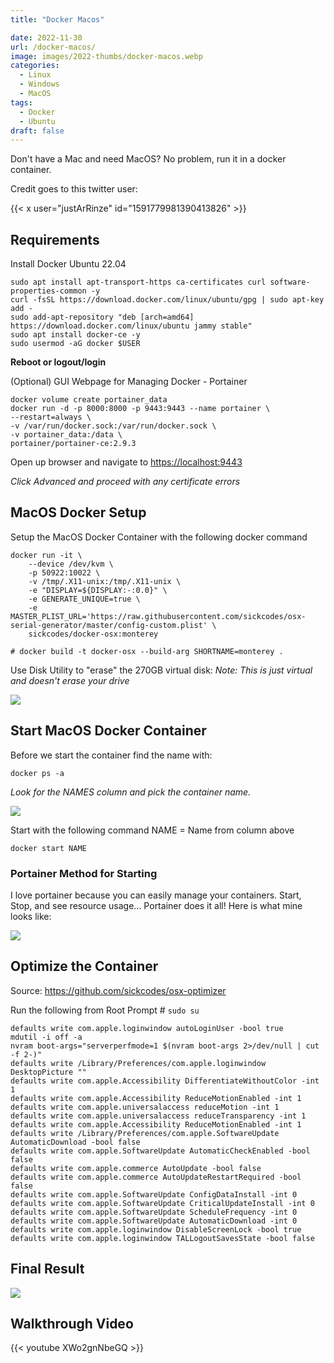 ```yaml
---
title: "Docker Macos"

date: 2022-11-30
url: /docker-macos/
image: images/2022-thumbs/docker-macos.webp
categories:
  - Linux
  - Windows
  - MacOS
tags:
  - Docker
  - Ubuntu
draft: false
---
```

Don't have a Mac and need MacOS? No problem, run it in a docker container. 
<!--more-->

Credit goes to this twitter user:

{{< x user="justArRinze" id="1591779981390413826" >}}

## Requirements

Install Docker Ubuntu 22.04

```
sudo apt install apt-transport-https ca-certificates curl software-properties-common -y
curl -fsSL https://download.docker.com/linux/ubuntu/gpg | sudo apt-key add -
sudo add-apt-repository "deb [arch=amd64] https://download.docker.com/linux/ubuntu jammy stable"
sudo apt install docker-ce -y
sudo usermod -aG docker $USER
```

**Reboot or logout/login**

(Optional) GUI Webpage for Managing Docker - Portainer

```
docker volume create portainer_data
docker run -d -p 8000:8000 -p 9443:9443 --name portainer \
--restart=always \
-v /var/run/docker.sock:/var/run/docker.sock \
-v portainer_data:/data \
portainer/portainer-ce:2.9.3
```

Open up browser and navigate to <https://localhost:9443> 

_Click Advanced and proceed with any certificate errors_

## MacOS Docker Setup

Setup the MacOS Docker Container with the following docker command

```
docker run -it \
    --device /dev/kvm \
    -p 50922:10022 \
    -v /tmp/.X11-unix:/tmp/.X11-unix \
    -e "DISPLAY=${DISPLAY:-:0.0}" \
    -e GENERATE_UNIQUE=true \
    -e MASTER_PLIST_URL='https://raw.githubusercontent.com/sickcodes/osx-serial-generator/master/config-custom.plist' \
    sickcodes/docker-osx:monterey

# docker build -t docker-osx --build-arg SHORTNAME=monterey .
```

Use Disk Utility to "erase" the 270GB virtual disk: _Note: This is just virtual and doesn't erase your drive_

![](/images/2022/docker-macos/disk-util.webp)

## Start MacOS Docker Container

Before we start the container find the name with:

```
docker ps -a
```

_Look for the NAMES column and pick the container name._

![](/images/2022/docker-macos/container.webp)

Start with the following command NAME = Name from column above

```
docker start NAME
```

### Portainer Method for Starting

I love portainer because you can easily manage your containers. Start, Stop, and see resource usage... Portainer does it all! Here is what mine looks like:

![](/images/2022/docker-macos/portainer.webp)


## Optimize the Container

Source: <https://github.com/sickcodes/osx-optimizer>

Run the following from Root Prompt # `sudo su`

```
defaults write com.apple.loginwindow autoLoginUser -bool true
mdutil -i off -a
nvram boot-args="serverperfmode=1 $(nvram boot-args 2>/dev/null | cut -f 2-)"
defaults write /Library/Preferences/com.apple.loginwindow DesktopPicture ""
defaults write com.apple.Accessibility DifferentiateWithoutColor -int 1
defaults write com.apple.Accessibility ReduceMotionEnabled -int 1
defaults write com.apple.universalaccess reduceMotion -int 1
defaults write com.apple.universalaccess reduceTransparency -int 1
defaults write com.apple.Accessibility ReduceMotionEnabled -int 1
defaults write /Library/Preferences/com.apple.SoftwareUpdate AutomaticDownload -bool false
defaults write com.apple.SoftwareUpdate AutomaticCheckEnabled -bool false
defaults write com.apple.commerce AutoUpdate -bool false
defaults write com.apple.commerce AutoUpdateRestartRequired -bool false
defaults write com.apple.SoftwareUpdate ConfigDataInstall -int 0
defaults write com.apple.SoftwareUpdate CriticalUpdateInstall -int 0
defaults write com.apple.SoftwareUpdate ScheduleFrequency -int 0
defaults write com.apple.SoftwareUpdate AutomaticDownload -int 0
defaults write com.apple.loginwindow DisableScreenLock -bool true
defaults write com.apple.loginwindow TALLogoutSavesState -bool false
```

## Final Result

![](/images/2022/docker-macos/macos-final.webp)

## Walkthrough Video

{{< youtube XWo2gnNbeGQ >}}
